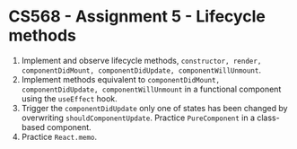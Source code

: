 # CS568 - Assignment 5 - Lifecycle methods
1. Implement and observe lifecycle methods, ```constructor, render, componentDidMount, componentDidUpdate, componentWillUnmount```.
2. Implement methods equivalent to ```componentDidMount, componentDidUpdate, componentWillUnmount``` in a functional component using the ```useEffect``` hook.
3. Trigger the ```componentDidUpdate``` only one of states has been changed by overwriting  ```shouldComponentUpdate```. Practice ```PureComponent``` in a class-based component.  
4. Practice ```React.memo```.
